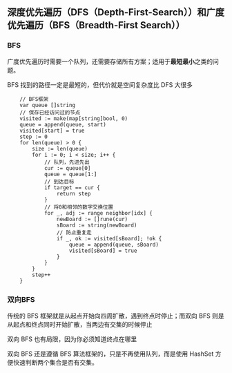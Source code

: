 ## 深度优先遍历（DFS（Depth-First-Search））和广度优先遍历（BFS（Breadth-First Search））


### BFS

广度优先遍历时需要一个队列，还需要存储所有方案；适用于**最短最小**之类的问题。

BFS 找到的路径一定是最短的，但代价就是空间复杂度比 DFS 大很多


```golang
    // BFS框架
	var queue []string
	// 保存已经访问过的节点
	visited := make(map[string]bool, 0)
	queue = append(queue, start)
	visited[start] = true
	step := 0
	for len(queue) > 0 {
		size := len(queue)
		for i := 0; i < size; i++ {
			// 队列，先进先出
			cur := queue[0]
			queue = queue[1:]
			// 到达目标
			if target == cur {
				return step
			}
			// 将0和相邻的数字交换位置
			for _, adj := range neighbor[idx] {
				newBoard := []rune(cur)
				sBoard := string(newBoard)
				// 防止重复走
				if _, ok := visited[sBoard]; !ok {
					queue = append(queue, sBoard)
					visited[sBoard] = true
				}
			}
		}
		step++
	}
```

### 双向BFS

传统的 BFS 框架就是从起点开始向四周扩散，遇到终点时停止；而双向 BFS 则是从起点和终点同时开始扩散，当两边有交集的时候停止

双向 BFS 也有局限，因为你必须知道终点在哪里

双向 BFS 还是遵循 BFS 算法框架的，只是不再使用队列，而是使用 HashSet 方便快速判断两个集合是否有交集。